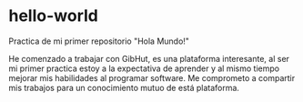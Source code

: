 # hello-world

Practica de mi primer repositorio "Hola Mundo!"

He comenzado a trabajar con GibHut, es una plataforma interesante, al ser mi primer practica estoy a la expectativa de aprender y al mismo tiempo mejorar mis habilidades al programar software.
Me comprometo a compartir mis trabajos para un conocimiento mutuo de está plataforma.
